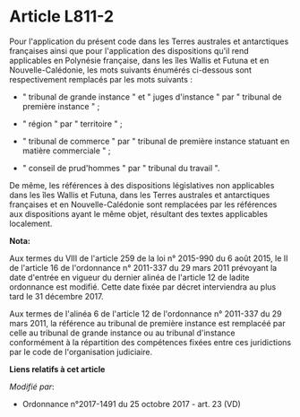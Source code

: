 # Article L811-2

Pour l'application du présent code dans les Terres australes et antarctiques françaises ainsi que pour l'application des
dispositions qu'il rend applicables en Polynésie française, dans les îles Wallis et Futuna et en Nouvelle-Calédonie, les mots
suivants énumérés ci-dessous sont respectivement remplacés par les mots suivants :

- " tribunal de grande instance " et " juges d'instance " par " tribunal de première instance " ;

- " région " par " territoire " ;

- " tribunal de commerce " par " tribunal de première instance statuant en matière commerciale " ;

- " conseil de prud'hommes " par " tribunal du travail ".

De même, les références à des dispositions législatives non applicables dans les îles Wallis et Futuna, dans les Terres
australes et antarctiques françaises et en Nouvelle-Calédonie sont remplacées par les références aux dispositions ayant le
même objet, résultant des textes applicables localement.

**Nota:**

Aux termes du VIII de l'article 259 de la loi n° 2015-990 du 6 août 2015, le II de l'article 16 de l'ordonnance n° 2011-337
du 29 mars 2011 prévoyant la date d'entrée en vigueur du dernier alinéa de l'article 12 de ladite ordonnance est modifié.
Cette date fixée par décret interviendra au plus tard le 31 décembre 2017.

Aux termes de l'alinéa 6 de l'article 12 de l'ordonnance n° 2011-337 du 29 mars 2011, la référence au tribunal de première
instance est remplacéé par celle au tribunal de grande instance ou au tribunal d'instance conformément à la répartition des
compétences fixées entre ces juridictions par le code de l'organisation judiciaire.

**Liens relatifs à cet article**

_Modifié par_:

  - Ordonnance n°2017-1491 du 25 octobre 2017 - art. 23 (VD)
